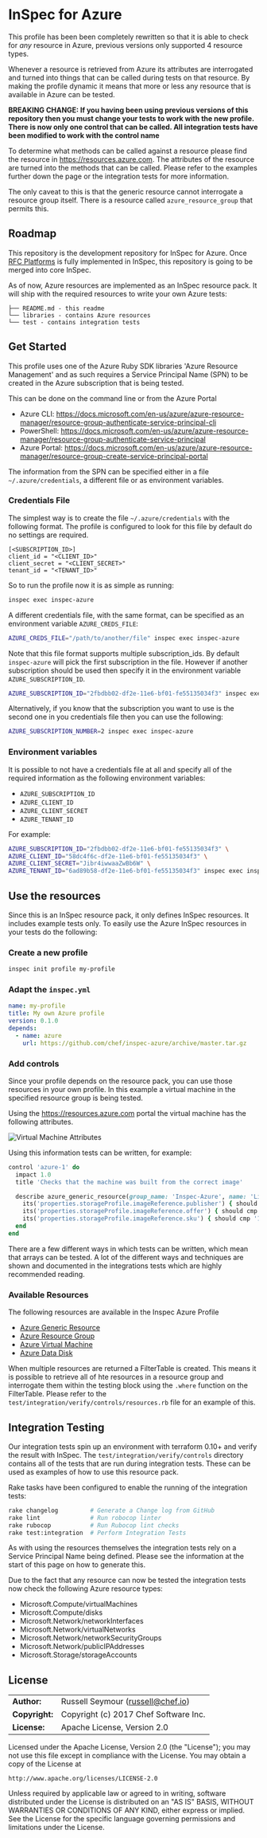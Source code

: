 # InSpec for Azure

This profile has been been completely rewritten so that it is able to check for _any_ resource in Azure, previous versions only supported 4 resource types.

Whenever a resource is retrieved from Azure its attributes are interrogated and turned into things that can be called during tests on that resource. By making the profile dynamic it means that more or less any resource that is available in Azure can be tested.

**BREAKING CHANGE: If you having been using previous versions of this repository then you must change your tests to work with the new profile. There is now only one control that can be called. All integration tests have been modified to work with the control name**

To determine what methods can be called against a resource please find the resource in https://resources.azure.com. The attributes of the resource are turned into the methods that can be called. Please refer to the examples further down the page or the integration tests for more information.

The only caveat to this is that the generic resource cannot interrogate a resource group itself. There is a resource called `azure_resource_group` that permits this.

## Roadmap

This repository is the development repository for InSpec for Azure. Once [RFC Platforms](https://github.com/chef/inspec/issues/1661) is fully implemented in InSpec, this repository is going to be merged into core InSpec.

As of now, Azure resources are implemented as an InSpec resource pack. It will ship with the required resources to write your own Azure tests:

```
├── README.md - this readme
└── libraries - contains Azure resources
└── test - contains integration tests
```

## Get Started

This profile uses one of the Azure Ruby SDK libraries 'Azure Resource Management' and as such requires a Service Principal Name (SPN) to be created in the Azure subscription that is being tested.

This can be done on the command line or from the Azure Portal

- Azure CLI: https://docs.microsoft.com/en-us/azure/azure-resource-manager/resource-group-authenticate-service-principal-cli
- PowerShell: https://docs.microsoft.com/en-us/azure/azure-resource-manager/resource-group-authenticate-service-principal
- Azure Portal: https://docs.microsoft.com/en-us/azure/azure-resource-manager/resource-group-create-service-principal-portal

The information from the SPN can be specified either in a file `~/.azure/credentials`, a different file or as environment variables.

### Credentials File

The simplest way is to create the file `~/.azure/credentials` with the following format. The profile is configured to look for this file by default do no settings are required.

```
[<SUBSCRIPTION_ID>]
client_id = "<CLIENT_ID>"
client_secret = "<CLIENT_SECRET>"
tenant_id = "<TENANT_ID>"
```

So to run the profile now it is as simple as running:

```bash
inspec exec inspec-azure
```

A different credentials file, with the same format, can be specified as an environment variable `AZURE_CREDS_FILE`:

```bash
AZURE_CREDS_FILE="/path/to/another/file" inspec exec inspec-azure
```

Note that this file format supports multiple subscription_ids. By default `inspec-azure` will pick the first subscription in the file. However if another subscription should be used then specify it in the environment variable `AZURE_SUBSCRIPTION_ID`.

```bash
AZURE_SUBSCRIPTION_ID="2fbdbb02-df2e-11e6-bf01-fe55135034f3" inspec exec inspec-azure
```

Alternatively, if you know that the subscription you want to use is the second one in you credentials file then you can use the following:

```bash
AZURE_SUBSCRIPTION_NUMBER=2 inspec exec inspec-azure
```

### Environment variables

It is possible to not have a credentials file at all and specify all of the required information as the following environment variables:

- `AZURE_SUBSCRIPTION_ID`
- `AZURE_CLIENT_ID`
- `AZURE_CLIENT_SECRET`
- `AZURE_TENANT_ID`

For example:

```bash
AZURE_SUBSCRIPTION_ID="2fbdbb02-df2e-11e6-bf01-fe55135034f3" \
AZURE_CLIENT_ID="58dc4f6c-df2e-11e6-bf01-fe55135034f3" \
AZURE_CLIENT_SECRET="Jibr4iwwaaZwBb6W" \
AZURE_TENANT_ID="6ad89b58-df2e-11e6-bf01-fe55135034f3" inspec exec inspec-azure
```

## Use the resources

Since this is an InSpec resource pack, it only defines InSpec resources. It includes example tests only. To easily use the Azure InSpec resources in your tests do the following:

### Create a new profile

```bash
inspec init profile my-profile
```

### Adapt the `inspec.yml`

```yaml
name: my-profile
title: My own Azure profile
version: 0.1.0
depends:
  - name: azure
    url: https://github.com/chef/inspec-azure/archive/master.tar.gz
```

### Add controls

Since your profile depends on the resource pack, you can use those resources in your own profile. In this example a virtual machine in the specified resource group is being tested.

Using the https://resources.azure.com portal the virtual machine has the following attributes.

![Virtual Machine Attributes](images/linux_internal_vm_resource.png)

Using this information tests can be written, for example:

```ruby
control 'azure-1' do
  impact 1.0
  title 'Checks that the machine was built from the correct image'

  describe azure_generic_resource(group_name: 'Inspec-Azure', name: 'Linux-Internal-VM') do
    its('properties.storageProfile.imageReference.publisher') { should cmp 'Canonical' }
    its('properties.storageProfile.imageReference.offer') { should cmp 'UbuntuServer' }
    its('properties.storageProfile.imageReference.sku') { should cmp '16.04.0-LTS' }
  end
end
```

There are a few different ways in which tests can be written, which mean that arrays can be tested. A lot of the different ways and techniques are shown and documented in the integrations tests which are highly recommended reading.

### Available Resources

The following resources are available in the Inspec Azure Profile

 - [Azure Generic Resource](docs/resources/azure_generic_resource.md)
 - [Azure Resource Group](docs/resources/azure_resource_group.md)
 - [Azure Virtual Machine](docs/resources/azure_virtual_machine.md)
 - [Azure Data Disk](docs/resources/azure_virtual_machine_data_disk.md)

When multiple resources are returned a FilterTable is created. This means it is possible to retrieve all of hte resources in a resource group and interrogate them within the testing block using the `.where` function on the FilterTable. Please refer to the `test/integration/verify/controls/resources.rb` file for an example of this.

## Integration Testing

Our integration tests spin up an environment with terraform 0.10+ and verify the result with InSpec. The `test/integration/verify/controls` directory contains all of the tests that are run during integration tests. These can be used as examples of how to use this resource pack.

Rake tasks have been configured to enable the running of the integration tests:

```bash
rake changelog         # Generate a Change log from GitHub
rake lint              # Run robocop linter
rake rubocop           # Run Rubocop lint checks
rake test:integration  # Perform Integration Tests
```

As with using the resources themselves the integration tests rely on a Service Principal Name being defined. Please see the information at the start of this page on how to generate this.

Due to the fact that any resource can now be tested the integration tests now check the following Azure resource types:

 - Microsoft.Compute/virtualMachines
 - Microsoft.Compute/disks
 - Microsoft.Network/networkInterfaces
 - Microsoft.Network/virtualNetworks
 - Microsoft.Network/networkSecurityGroups
 - Microsoft.Network/publicIPAddresses
 - Microsoft.Storage/storageAccounts

## License

|  |  |
| ------ | --- |
| **Author:** | Russell Seymour (<russell@chef.io>) |
| **Copyright:** | Copyright (c) 2017 Chef Software Inc. |
| **License:** | Apache License, Version 2.0 |

Licensed under the Apache License, Version 2.0 (the "License");
you may not use this file except in compliance with the License.
You may obtain a copy of the License at

    http://www.apache.org/licenses/LICENSE-2.0

Unless required by applicable law or agreed to in writing, software
distributed under the License is distributed on an "AS IS" BASIS,
WITHOUT WARRANTIES OR CONDITIONS OF ANY KIND, either express or implied.
See the License for the specific language governing permissions and
limitations under the License.
